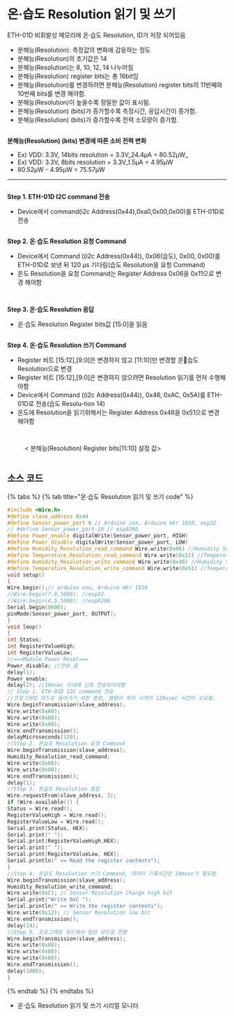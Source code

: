 # 온·습도 Resolution 읽기 및 쓰기

ETH-01D 비휘발성 메모리에 온·습도 Resolution, ID가 저장 되어있음

* 분해능(Resolution): 측정값의 변화에 감응하는 정도
* 분해능(Resolution)의 초기값은 14
* 분해능(Resolution)는 8, 10, 12, 14 나누어짐
* 분해능(Resolution) register bits는 총 16bit임
* 분해능(Resolution)를 변경하려면 분해능(Resolution) register bits의 11번째와 10번째 bits를 변경 해야함.
* 분해능(Resolution)이 높을수록 정밀한 값이 표시됨.
* 분해능(Resolution) (bits)가 증가할수록 측정시간, 응답시간이 증가함.
* 분해능(Resolution) (bits)가 증가할수록 전력 소모량이 증가함.

<figure><img src="../../../../.gitbook/assets/eth_01d_i2c_resolution.PNG" alt=""><figcaption></figcaption></figure>

**분해능(Resolution) (bits) 변경에 따른 소비 전력 변화**

* Ex) VDD: 3.3V, 14bits resolution = 3.3V\_24.4µA = 80.52µW\_
* Ex) VDD: 3.3V, 8bits resolution = 3.3V\_1.5µA = 4.95µW
* 80.52µW - 4.95µW = 75.57µW

***

<figure><img src="../../../../.gitbook/assets/eth_01d_i2c_resolution (2).PNG" alt=""><figcaption></figcaption></figure>

**Step 1. ETH-01D I2C command 전송**

* Device에서 command(i2c Address(0x44),0xa0,0x00,0x00)를 ETH-01D로 전송

<figure><img src="../../../../.gitbook/assets/eth_01d_i2c_address (1).png" alt=""><figcaption></figcaption></figure>

**Step 2. 온·습도 Resolution 요청 Command**

* Device에서 Command ((i2c Address(0x44)), 0x06(습도), 0x00, 0x00)를 ETH-01D로 보낸 뒤 120 μs 기다림(습도 Resolution을 요청 Command)
* 온도 Resolution을 요청 Command는 Register Address 0x06을 0x11으로 변경 해야함

<figure><img src="../../../../.gitbook/assets/eth_01d_i2c_resolution (4).png" alt=""><figcaption></figcaption></figure>

<figure><img src="../../../../.gitbook/assets/eth_01d_i2c_resolution (5).png" alt=""><figcaption></figcaption></figure>

**Step 3. 온·습도 Resolution 응답**

* 온·습도 Resolution Register bits값 \[15:0]을 읽음

<figure><img src="../../../../.gitbook/assets/eth_01d_i2c_response (2).png" alt=""><figcaption></figcaption></figure>

**Step 4. 온·습도 Resolution 쓰기 Command**

* Register 비트 \[15:12],\[9:0]은 변경하지 않고 \[11:10]만 변경할 온습도 Resolution으로 변경
* Register 비트 \[15:12],\[9:0]은 변경하지 않으려면 Resolution 읽기를 먼저 수행해야함
* Device에서 Command ((i2c Address(0x44)), 0x46, 0xAC, 0x5A)를 ETH-01D로 전송(습도 Resolu-tion 14)
* 온도에 Resolution을 읽기위해서는 Register Address 0x46을 0x51으로 변경 해야함

<figure><img src="../../../../.gitbook/assets/eth_01d_i2c_resolution (7).png" alt=""><figcaption></figcaption></figure>

<figure><img src="../../../../.gitbook/assets/eth_01d_i2c_resolution (11).PNG" alt=""><figcaption><p>&#x3C; 분해능(Resolution) Register bits[11:10] 설정 값></p></figcaption></figure>

<figure><img src="../../../../.gitbook/assets/eth_01d_i2c_resolution (8).PNG" alt=""><figcaption></figcaption></figure>

## 소스 코드

{% tabs %}
{% tab title="온·습도 Resolution 읽기 및 쓰기 code" %}
```cpp
#include <Wire.h>
#define slave_address 0x44
#define Sensor_power_port 6 // Arduino uno, Arduino mkr 1010, esp32
// #define Sensor_power_port 16 // esp8266
#define Power_enable digitalWrite(Sensor_power_port, HIGH)
#define Power_disable digitalWrite(Sensor_power_port, LOW)
#define Humidity_Resolution_read_command Wire.write(0x06) //Humidity Sensor Resolution – Read Register (bits [11:10])
#define Temperature_Resolution_read_command Wire.write(0x11) //Temperature Sensor Resolution – Read Register (bits [11:10])
#define Humidity_Resolution_write_command Wire.write(0x46) //Humidity Sensor Resolution – Write Register (bits [11:10])
#define Temperature_Resolution_write_command Wire.write(0x51) //Temperature Sensor Resolution – Write Register (bits [11:10])
void setup()
{
Wire.begin();// arduino uno, Arduino mkr 1010
//Wire.begin(7,8,5000); //esp32
//Wire.begin(4,5,5000); //esp8266
Serial.begin(9600);
pinMode(Sensor_power_port, OUTPUT);
}
void loop()
{
int Status;
int RegisterValueHigh;
int RegisterValueLow;
//===Module Power Reset===
Power_disable; //전원 끔
delay(1);
Power_enable;
delay(2); //10msec 이내에 신호 전송되어야함
// Step 1. ETH-01D I2C command 전송
//프로그래밍 모드로 들어가기 위한 명령, 명령어 처리 시까지 120usec 시간이 소요됨.
Wire.beginTransmission(slave_address);
Wire.write(0xA0);
Wire.write(0x00);
Wire.write(0x00);
Wire.endTransmission();
delayMicroseconds(120);
//Step 2. 온습도 Resolution 요청 Command
Wire.beginTransmission(slave_address);
Humidity_Resolution_read_command;
Wire.write(0x00);
Wire.write(0x00);
Wire.endTransmission();
delay(1);
//Step 3. 온습도 Resolution 응답
Wire.requestFrom(slave_address, 3);
if (Wire.available()) {
Status = Wire.read();
RegisterValueHigh = Wire.read();
RegisterValueLow = Wire.read();
Serial.print(Status, HEX);
Serial.print(" ");
Serial.print(RegisterValueHigh,HEX);
Serial.print(" ");
Serial.print(RegisterValueLow, HEX);
Serial.println(" <= Read the register contents");
}
//Step 4. 온습도 Resolution 쓰기 Command, 데이터 기록시간은 14msec가 필요함
Wire.beginTransmission(slave_address);
Humidity_Resolution_write_command;
Wire.write(0xC); // Sensor Resolution Change high bit
Serial.print("Write 0xC ");
Serial.println(" <= Write the register contents");
Wire.write(0x12); // Sensor Resolution low bit
Wire.endTransmission();
delay(14);
//Step 5. 프로그래밍 모드에서 일반 모드로 전환
Wire.beginTransmission(slave_address);
Wire.write(0x80);
Wire.write(0x00);
Wire.write(0x00);
Wire.endTransmission();
delay(1000);
}
```
{% endtab %}
{% endtabs %}

* 온·습도 Resolution 읽기 및 쓰기 시리얼 모니터

<figure><img src="../../../../.gitbook/assets/eth-01d_resolution_serial.png" alt=""><figcaption></figcaption></figure>

<figure><img src="../../../temp-and-humi/.gitbook/assets/142.PNG" alt=""><figcaption></figcaption></figure>

<figure><img src="../../../temp-and-humi/.gitbook/assets/127.PNG" alt=""><figcaption></figcaption></figure>
